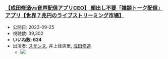 ### [【成田修造vs音声配信アプリCEO】 顔出し不要「雑談トーク配信」アプリ【世界７兆円のライブストリーミング市場】](https://www.youtube.com/watch?v=utzmmrVZIEQ)
-   公開日: 2023-09-25
-   視聴数: 39,302
-   **いいね数: 624**
-   出演者: [スザンヌ](/rehacq_fan/people/スザンヌ "wikilink"), 井上佳央里, [成田修造](/rehacq_fan/people/成田修造 "wikilink")
    - [![](https://img.youtube.com/vi/utzmmrVZIEQ/hqdefault.jpg)](https://www.youtube.com/watch?v=utzmmrVZIEQ)
